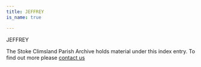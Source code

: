 ```yaml
---
title: JEFFREY
is_name: true

---
```


JEFFREY


The Stoke Climsland Parish Archive holds material under this index entry. To find out more please [contact us](/contact/)
